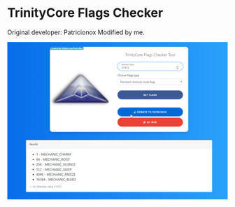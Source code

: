 # TrinityCore Flags Checker

Original developer: Patricionox
Modified by me.

![Screenshot](/screenshot.png?raw=true "Screenshot of the application in production")
 